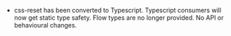 - css-reset has been converted to Typescript. Typescript consumers will now get static type safety. Flow types are no longer provided. No API or behavioural changes.
